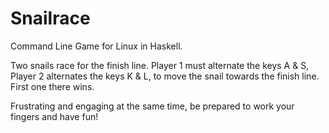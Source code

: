 # Snailrace

Command Line Game for Linux in Haskell.

Two snails race for the finish line. Player 1 must alternate the keys A
& S, Player 2 alternates the keys K & L, to move the snail towards the
finish line. First one there wins.

Frustrating and engaging at the same time, be prepared to work your
fingers and have fun!
